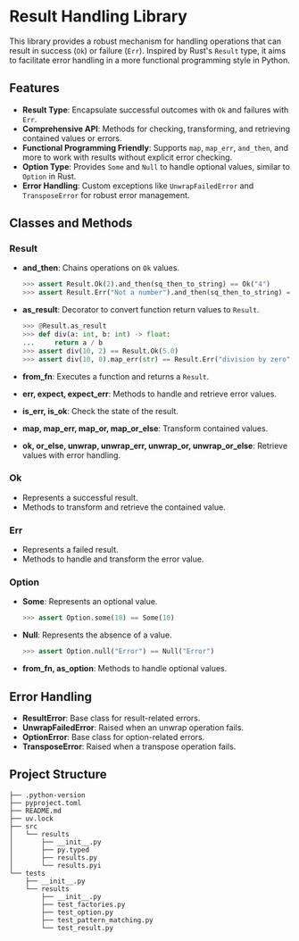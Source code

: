 # Result Handling Library

This library provides a robust mechanism for handling operations that can result in success (`Ok`) or failure (`Err`). Inspired by Rust's `Result` type, it aims to facilitate error handling in a more functional programming style in Python.

## Features

- **Result Type**: Encapsulate successful outcomes with `Ok` and failures with `Err`.
- **Comprehensive API**: Methods for checking, transforming, and retrieving contained values or errors.
- **Functional Programming Friendly**: Supports `map`, `map_err`, `and_then`, and more to work with results without explicit error checking.
- **Option Type**: Provides `Some` and `Null` to handle optional values, similar to `Option` in Rust.
- **Error Handling**: Custom exceptions like `UnwrapFailedError` and `TransposeError` for robust error management.

## Classes and Methods

### Result

- **and_then**: Chains operations on `Ok` values.
  ```python
  >>> assert Result.Ok(2).and_then(sq_then_to_string) == Ok("4")
  >>> assert Result.Err("Not a number").and_then(sq_then_to_string) == Err("Not a number")
  ```

- **as_result**: Decorator to convert function return values to `Result`.
  ```python
  >>> @Result.as_result
  >>> def div(a: int, b: int) -> float:
  ...     return a / b
  >>> assert div(10, 2) == Result.Ok(5.0)
  >>> assert div(10, 0).map_err(str) == Result.Err("division by zero")
  ```

- **from_fn**: Executes a function and returns a `Result`.

- **err, expect, expect_err**: Methods to handle and retrieve error values.

- **is_err, is_ok**: Check the state of the result.

- **map, map_err, map_or, map_or_else**: Transform contained values.

- **ok, or_else, unwrap, unwrap_err, unwrap_or, unwrap_or_else**: Retrieve values with error handling.

### Ok

- Represents a successful result.
- Methods to transform and retrieve the contained value.

### Err

- Represents a failed result.
- Methods to handle and transform the error value.

### Option

- **Some**: Represents an optional value.
  ```python
  >>> assert Option.some(10) == Some(10)
  ```

- **Null**: Represents the absence of a value.
  ```python
  >>> assert Option.null("Error") == Null("Error")
  ```

- **from_fn, as_option**: Methods to handle optional values.

## Error Handling

- **ResultError**: Base class for result-related errors.
- **UnwrapFailedError**: Raised when an unwrap operation fails.
- **OptionError**: Base class for option-related errors.
- **TransposeError**: Raised when a transpose operation fails.

## Project Structure

```
├── .python-version
├── pyproject.toml
├── README.md
├── uv.lock
├── src
│   └── results
│       ├── __init__.py
│       ├── py.typed
│       ├── results.py
│       └── results.pyi
└── tests
    ├── __init__.py
    └── results
        ├── __init__.py
        ├── test_factories.py
        ├── test_option.py
        ├── test_pattern_matching.py
        └── test_result.py
```
